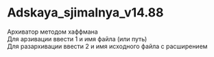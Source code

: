 # Adskaya_sjimalnya_v14.88
Архиватор методом хаффмана  
Для арзивации ввести 1 и имя файла (или путь)  
Для разархивации ввести 2 и имя исходного файла с расширением
